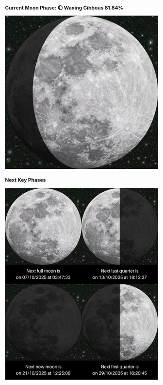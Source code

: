### Current Moon Phase: 🌔 Waxing Gibbous 81.84%
![Moon Phase](moonphase.png)
### Next Key Phases
![Gallery](gallery.png)